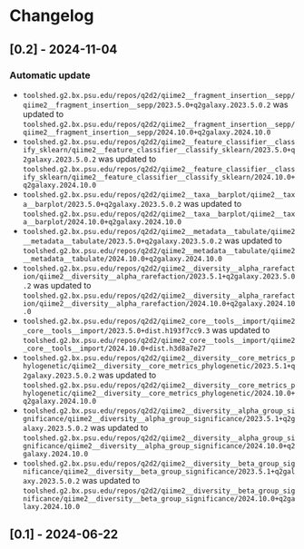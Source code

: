 # Changelog

## [0.2] - 2024-11-04

### Automatic update
- `toolshed.g2.bx.psu.edu/repos/q2d2/qiime2__fragment_insertion__sepp/qiime2__fragment_insertion__sepp/2023.5.0+q2galaxy.2023.5.0.2` was updated to `toolshed.g2.bx.psu.edu/repos/q2d2/qiime2__fragment_insertion__sepp/qiime2__fragment_insertion__sepp/2024.10.0+q2galaxy.2024.10.0`
- `toolshed.g2.bx.psu.edu/repos/q2d2/qiime2__feature_classifier__classify_sklearn/qiime2__feature_classifier__classify_sklearn/2023.5.0+q2galaxy.2023.5.0.2` was updated to `toolshed.g2.bx.psu.edu/repos/q2d2/qiime2__feature_classifier__classify_sklearn/qiime2__feature_classifier__classify_sklearn/2024.10.0+q2galaxy.2024.10.0`
- `toolshed.g2.bx.psu.edu/repos/q2d2/qiime2__taxa__barplot/qiime2__taxa__barplot/2023.5.0+q2galaxy.2023.5.0.2` was updated to `toolshed.g2.bx.psu.edu/repos/q2d2/qiime2__taxa__barplot/qiime2__taxa__barplot/2024.10.0+q2galaxy.2024.10.0`
- `toolshed.g2.bx.psu.edu/repos/q2d2/qiime2__metadata__tabulate/qiime2__metadata__tabulate/2023.5.0+q2galaxy.2023.5.0.2` was updated to `toolshed.g2.bx.psu.edu/repos/q2d2/qiime2__metadata__tabulate/qiime2__metadata__tabulate/2024.10.0+q2galaxy.2024.10.0`
- `toolshed.g2.bx.psu.edu/repos/q2d2/qiime2__diversity__alpha_rarefaction/qiime2__diversity__alpha_rarefaction/2023.5.1+q2galaxy.2023.5.0.2` was updated to `toolshed.g2.bx.psu.edu/repos/q2d2/qiime2__diversity__alpha_rarefaction/qiime2__diversity__alpha_rarefaction/2024.10.0+q2galaxy.2024.10.0`
- `toolshed.g2.bx.psu.edu/repos/q2d2/qiime2_core__tools__import/qiime2_core__tools__import/2023.5.0+dist.h193f7cc9.3` was updated to `toolshed.g2.bx.psu.edu/repos/q2d2/qiime2_core__tools__import/qiime2_core__tools__import/2024.10.0+dist.h3d8a7e27`
- `toolshed.g2.bx.psu.edu/repos/q2d2/qiime2__diversity__core_metrics_phylogenetic/qiime2__diversity__core_metrics_phylogenetic/2023.5.1+q2galaxy.2023.5.0.2` was updated to `toolshed.g2.bx.psu.edu/repos/q2d2/qiime2__diversity__core_metrics_phylogenetic/qiime2__diversity__core_metrics_phylogenetic/2024.10.0+q2galaxy.2024.10.0`
- `toolshed.g2.bx.psu.edu/repos/q2d2/qiime2__diversity__alpha_group_significance/qiime2__diversity__alpha_group_significance/2023.5.1+q2galaxy.2023.5.0.2` was updated to `toolshed.g2.bx.psu.edu/repos/q2d2/qiime2__diversity__alpha_group_significance/qiime2__diversity__alpha_group_significance/2024.10.0+q2galaxy.2024.10.0`
- `toolshed.g2.bx.psu.edu/repos/q2d2/qiime2__diversity__beta_group_significance/qiime2__diversity__beta_group_significance/2023.5.1+q2galaxy.2023.5.0.2` was updated to `toolshed.g2.bx.psu.edu/repos/q2d2/qiime2__diversity__beta_group_significance/qiime2__diversity__beta_group_significance/2024.10.0+q2galaxy.2024.10.0`

## [0.1] - 2024-06-22
